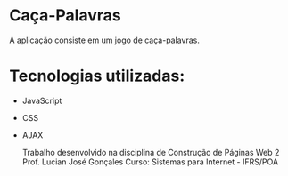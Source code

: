 # Caça-Palavras
A aplicação consiste em um jogo de caça-palavras.

# Tecnologias utilizadas:
- JavaScript
- CSS
- AJAX

  Trabalho desenvolvido na disciplina de Construção de Páginas Web 2
  Prof. Lucian José Gonçales
  Curso: Sistemas para Internet - IFRS/POA
